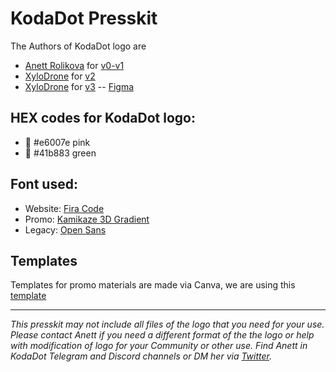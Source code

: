 # KodaDot Presskit 

The Authors of KodaDot logo are
- [Anett Rolikova](https://twitter.com/AnettRolikova) for [v0-v1](https://github.com/kodadot/kodadot-presskit/tree/main/v0-v1)
- [XyloDrone](https://twitter.com/xylodrone) for [v2](https://github.com/kodadot/kodadot-presskit/tree/main/v2) 
- [XyloDrone](https://twitter.com/xylodrone) for [v3](https://github.com/kodadot/kodadot-presskit/tree/main/v3) -- [Figma](https://www.figma.com/file/XEiqGUitNgIFE0AIgA6XAx/KodaDot_Branding-Kit?node-id=0%3A1)

## HEX codes for KodaDot logo: 
- 💖 #e6007e pink 
- 💚 #41b883 green

## Font used: 
- Website: [Fira Code](https://fonts.google.com/specimen/Fira+Code)
- Promo: [Kamikaze 3D Gradient](https://fr.ffonts.net/Kamikaze-3D-Gradient-Regular.font)
- Legacy: [Open Sans](https://fonts.google.com/specimen/Open+Sans?query=open+sa)

## Templates
Templates for promo materials are made via Canva, we are using this [template](https://www.canva.com/design/DAEY7Isq_LM/b-vxpD0cvSr3ZxVUs_s-Qw/view?utm_content=DAEY7Isq_LM&utm_campaign=designshare&utm_medium=link&utm_source=sharebutton&mode=preview)


---

*This presskit may not include all files of the logo that you need for your use. 
Please contact Anett if you need a different format of the the logo or help with modification of logo for your Community or other use. 
Find Anett in KodaDot Telegram and Discord channels or DM her via [Twitter](https://twitter.com/AnettRolikova).*
